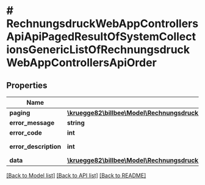 # # RechnungsdruckWebAppControllersApiApiPagedResultOfSystemCollectionsGenericListOfRechnungsdruckWebAppControllersApiOrder

## Properties

Name | Type | Description | Notes
------------ | ------------- | ------------- | -------------
**paging** | [**\kruegge82\billbee\Model\RechnungsdruckWebAppControllersApiApiPagedResultPagingInformationOfSystemCollectionsGenericListOfRechnungsdruckWebAppControllersApiOrder**](RechnungsdruckWebAppControllersApiApiPagedResultPagingInformationOfSystemCollectionsGenericListOfRechnungsdruckWebAppControllersApiOrder.md) |  | [optional]
**error_message** | **string** |  | [optional]
**error_code** | **int** |  | [optional]
**error_description** | **int** |  | [optional] [readonly]
**data** | [**\kruegge82\billbee\Model\RechnungsdruckWebAppControllersApiOrder[]**](RechnungsdruckWebAppControllersApiOrder.md) |  | [optional]

[[Back to Model list]](../../README.md#models) [[Back to API list]](../../README.md#endpoints) [[Back to README]](../../README.md)
